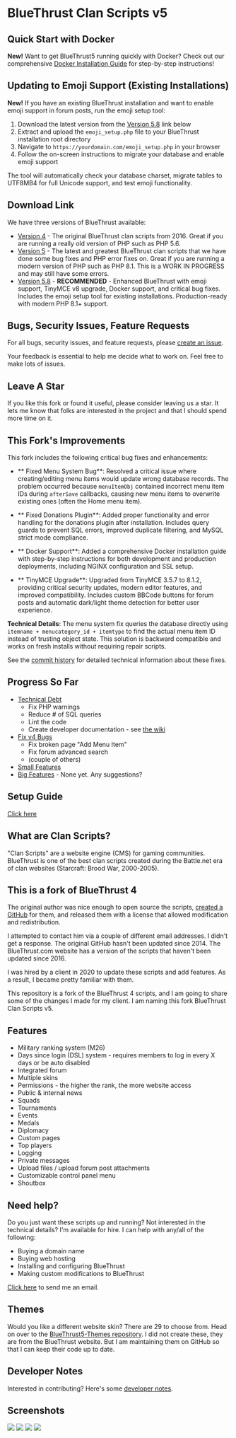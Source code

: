﻿# BlueThrust Clan Scripts v5

##  Quick Start with Docker

**New!** Want to get BlueThrust5 running quickly with Docker? Check out our comprehensive [Docker Installation Guide](DOCKER_INSTALL.md) for step-by-step instructions!

## Updating to Emoji Support (Existing Installations)

**New!** If you have an existing BlueThrust installation and want to enable emoji support in forum posts, run the emoji setup tool:

1. Download the latest version from the [Version 5.8](https://github.com/demorgon989/BlueThrust5/archive/refs/heads/master.zip) link below
2. Extract and upload the `emoji_setup.php` file to your BlueThrust installation root directory
3. Navigate to `https://yourdomain.com/emoji_setup.php` in your browser
4. Follow the on-screen instructions to migrate your database and enable emoji support

The tool will automatically check your database charset, migrate tables to UTF8MB4 for full Unicode support, and test emoji functionality.

## Download Link

We have three versions of BlueThrust available:

* [Version 4](https://github.com/RedDragonWebDesign/BlueThrust5/releases/tag/v4r17) - The original BlueThrust clan scripts from 2016. Great if you are running a really old version of PHP such as PHP 5.6.
* [Version 5](https://github.com/RedDragonWebDesign/BlueThrust5/archive/refs/heads/master.zip) - The latest and greatest BlueThrust clan scripts that we have done some bug fixes and PHP error fixes on. Great if you are running a modern version of PHP such as PHP 8.1. This is a WORK IN PROGRESS and may still have some errors.
* [Version 5.8](https://github.com/demorgon989/BlueThrust5/archive/refs/heads/master.zip) - **RECOMMENDED** - Enhanced BlueThrust with emoji support, TinyMCE v8 upgrade, Docker support, and critical bug fixes. Includes the emoji setup tool for existing installations. Production-ready with modern PHP 8.1+ support.

## Bugs, Security Issues, Feature Requests

For all bugs, security issues, and feature requests, please [create an issue](https://github.com/RedDragonWebDesign/BlueThrust5).

Your feedback is essential to help me decide what to work on. Feel free to make lots of issues.

## Leave A Star

If you like this fork or found it useful, please consider leaving us a star. It lets me know that folks are interested in the project and that I should spend more time on it.

##  This Fork's Improvements

This fork includes the following critical bug fixes and enhancements:

- ** Fixed Menu System Bug**: Resolved a critical issue where creating/editing menu items would update wrong database records. The problem occurred because `menuItemObj` contained incorrect menu item IDs during `afterSave` callbacks, causing new menu items to overwrite existing ones (often the Home menu item).

- ** Fixed Donations Plugin**: Added proper functionality and error handling for the donations plugin after installation. Includes query guards to prevent SQL errors, improved duplicate filtering, and MySQL strict mode compliance.

- ** Docker Support**: Added a comprehensive Docker installation guide with step-by-step instructions for both development and production deployments, including NGINX configuration and SSL setup.

- ** TinyMCE Upgrade**: Upgraded from TinyMCE 3.5.7 to 8.1.2, providing critical security updates, modern editor features, and improved compatibility. Includes custom BBCode buttons for forum posts and automatic dark/light theme detection for better user experience.

**Technical Details**: The menu system fix queries the database directly using `itemname + menucategory_id + itemtype` to find the actual menu item ID instead of trusting object state. This solution is backward compatible and works on fresh installs without requiring repair scripts.

See the [commit history](https://github.com/demorgon989/BlueThrust5/commits/master) for detailed technical information about these fixes.

## Progress So Far

- [Technical Debt](https://github.com/RedDragonWebDesign/BlueThrust5/issues?q=is%3Aclosed+label%3Atechnical-debt)
    - Fix PHP warnings
    - Reduce # of SQL queries
    - Lint the code
    - Create developer documentation - see [the wiki](https://github.com/RedDragonWebDesign/BlueThrust5/wiki)
- [Fix v4 Bugs](https://github.com/RedDragonWebDesign/BlueThrust5/issues?q=is%3Aissue+label%3Abug-v4+is%3Aclosed)
    - Fix broken page "Add Menu Item"
    - Fix forum advanced search
    - (couple of others)
- [Small Features](https://github.com/RedDragonWebDesign/BlueThrust5/issues?q=is%3Aclosed+label%3Asmall-feature)
- [Big Features](https://github.com/RedDragonWebDesign/BlueThrust5/issues?q=label%3Abig-feature+is%3Aclosed) - None yet. Any suggestions?

## Setup Guide

[Click here](https://github.com/RedDragonWebDesign/BlueThrust5/wiki/Setup-Guide)

## What are Clan Scripts?

"Clan Scripts" are a website engine (CMS) for gaming communities. BlueThrust is one of the best clan scripts created during the Battle.net era of clan websites (Starcraft: Brood War, 2000-2005).

## This is a fork of BlueThrust 4

The original author was nice enough to open source the scripts, [created a GitHub](https://github.com/bluethrust/clanscripts) for them, and released them with a license that allowed modification and redistribution.

I attempted to contact him via a couple of different email addresses. I didn't get a response. The original GitHub hasn't been updated since 2014. The BlueThrust.com website has a version of the scripts that haven't been updated since 2016.

I was hired by a client in 2020 to update these scripts and add features. As a result, I became pretty familiar with them.

This repository is a fork of the BlueThrust 4 scripts, and I am going to share some of the changes I made for my client. I am naming this fork BlueThrust Clan Scripts v5.

## Features

- Military ranking system (M26)
- Days since login (DSL) system - requires members to log in every X days or be auto disabled
- Integrated forum
- Multiple skins
- Permissions - the higher the rank, the more website access
- Public & internal news
- Squads
- Tournaments
- Events
- Medals
- Diplomacy
- Custom pages
- Top players
- Logging
- Private messages
- Upload files / upload forum post attachments
- Customizable control panel menu
- Shoutbox

## Need help?

Do you just want these scripts up and running? Not interested in the technical details? I'm available for hire. I can help with any/all of the following:

- Buying a domain name
- Buying web hosting
- Installing and configuring BlueThrust
- Making custom modifications to BlueThrust

[Click here](https://www.reddragonwebdesign.com/contact/) to send me an email.

## Themes

Would you like a different website skin? There are 29 to choose from. Head on over to the [BlueThrust5-Themes repository](https://github.com/RedDragonWebDesign/BlueThrust5-Themes). I did not create these, they are from the BlueThrust website. But I am maintaining them on GitHub so that I can keep their code up to date.

## Developer Notes

Interested in contributing? Here's some [developer notes](https://github.com/RedDragonWebDesign/BlueThrust5/wiki/Developer-Notes).

## Screenshots

![](screenshots/index.png)
![](screenshots/member-list.png)
![](screenshots/console.png)
![](screenshots/forum.png)
